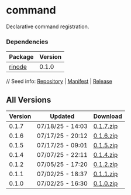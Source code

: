 # command

Declarative command registration.

### Dependencies

|Package|Version|
|---|---|
|[rinode](../rinode)|0.1.0|

// Seed info: [Repository](https://github.com/fabriccore/command-js) | [Manifest](https://raw.githubusercontent.com/fabriccore/command-js/refs/heads/master/package.json) | [Release](https://github.com/fabriccore/command-js/archive/refs/heads/master.zip)

## All Versions

|Version|Updated|Download|
|---|---|---|
|0.1.7|07/18/25 - 14:03|[0.1.7.zip](./releases/0.1.7.zip)|
|0.1.6|07/17/25 - 20:12|[0.1.6.zip](./releases/0.1.6.zip)|
|0.1.5|07/17/25 - 09:01|[0.1.5.zip](./releases/0.1.5.zip)|
|0.1.4|07/07/25 - 22:11|[0.1.4.zip](./releases/0.1.4.zip)|
|0.1.2|07/05/25 - 17:20|[0.1.2.zip](./releases/0.1.2.zip)|
|0.1.1|07/02/25 - 18:37|[0.1.1.zip](./releases/0.1.1.zip)|
|0.1.0|07/02/25 - 16:30|[0.1.0.zip](./releases/0.1.0.zip)|
